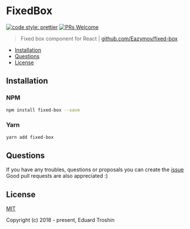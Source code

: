 # FixedBox

[![code style: prettier](https://img.shields.io/badge/code_style-prettier-ff69b4.svg)](https://github.com/prettier/prettier)
[![PRs Welcome](https://img.shields.io/badge/PRs-welcome-brightgreen.svg)](https://github.com/Eazymov/fixed-box/pulls)

> Fixed box component for React | [github.com/Eazymov/fixed-box](https://github.com/Eazymov/fixed-box#readme)

- [Installation](#installation)
- [Questions](#questions)
- [License](#license)

## Installation

### NPM

```bash
npm install fixed-box --save
```

### Yarn

```bash
yarn add fixed-box
```

## Questions

If you have any troubles, questions or proposals you can create the [issue](https://github.com/Eazymov/fixed-box/issues)  
Good pull requests are also appreciated :)

## License

[MIT](http://opensource.org/licenses/MIT)

Copyright (c) 2018 - present, Eduard Troshin